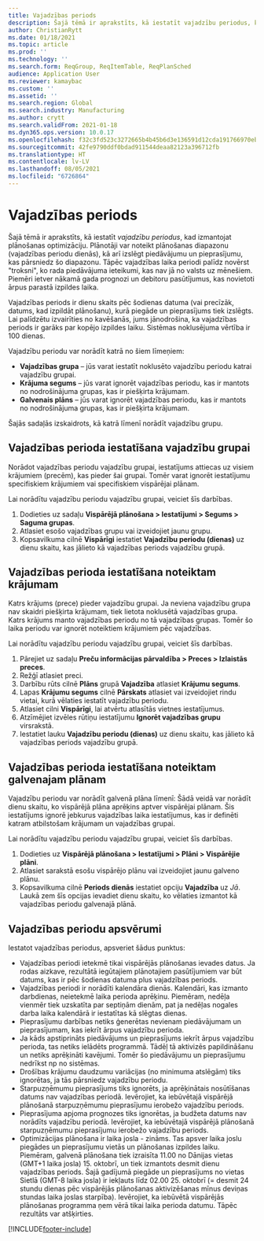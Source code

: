 ```yaml
---
title: Vajadzības periods
description: Šajā tēmā ir aprakstīts, kā iestatīt vajadzību periodus, kad izmantojat plānošanas optimizāciju. Vajadzības periods norāda plānošanas diapazonu un ierobežojumu.
author: ChristianRytt
ms.date: 01/18/2021
ms.topic: article
ms.prod: ''
ms.technology: ''
ms.search.form: ReqGroup, ReqItemTable, ReqPlanSched
audience: Application User
ms.reviewer: kamaybac
ms.custom: ''
ms.assetid: ''
ms.search.region: Global
ms.search.industry: Manufacturing
ms.author: crytt
ms.search.validFrom: 2021-01-18
ms.dyn365.ops.version: 10.0.17
ms.openlocfilehash: f32c3fd523c3272665b4b45b6d3e136591d12cda191766970ebfaf74b81f0558
ms.sourcegitcommit: 42fe9790ddf0bdad911544deaa82123a396712fb
ms.translationtype: HT
ms.contentlocale: lv-LV
ms.lasthandoff: 08/05/2021
ms.locfileid: "6726864"
---
```

# <a name="coverage-time-fences"></a>Vajadzības periods

Šajā tēmā ir aprakstīts, kā iestatīt *vajadzību periodus*, kad izmantojat plānošanas optimizāciju. Plānotāji var noteikt plānošanas diapazonu (vajadzības periodu dienās), kā arī izslēgt piedāvājumu un pieprasījumu, kas pārsniedz šo diapazonu. Tāpēc vajadzības laika periodi palīdz novērst "troksni", ko rada piedāvājuma ieteikumi, kas nav jā no valsts uz mēnešiem. Piemēri ietver nākamā gada prognozi un debitoru pasūtījumus, kas novietoti ārpus parastā izpildes laika.

Vajadzības periods ir dienu skaits pēc šodienas datuma (vai precīzāk, datums, kad izpildāt plānošanu), kurā piegāde un pieprasījums tiek izslēgts. Lai palīdzētu izvairīties no kavēšanās, jums jānodrošina, ka vajadzības periods ir garāks par kopējo izpildes laiku. Sistēmas noklusējuma vērtība ir 100 dienas.

Vajadzību periodu var norādīt katrā no šiem līmeņiem:

- **Vajadzības grupa** – jūs varat iestatīt noklusēto vajadzību periodu katrai vajadzību grupai.
- **Krājuma segums** – jūs varat ignorēt vajadzības periodu, kas ir mantots no nodrošinājuma grupas, kas ir piešķirta krājumam.
- **Galvenais plāns** – jūs varat ignorēt vajadzības periodu, kas ir mantots no nodrošinājuma grupas, kas ir piešķirta krājumam.

Šajās sadaļās izskaidrots, kā katrā līmenī norādīt vajadzību grupu.

## <a name="set-a-coverage-time-fence-for-a-coverage-group"></a>Vajadzības perioda iestatīšana vajadzību grupai

Norādot vajadzības periodu vajadzību grupai, iestatījums attiecas uz visiem krājumiem (precēm), kas pieder šai grupai. Tomēr varat ignorēt iestatījumu specifiskiem krājumiem vai specifiskiem vispārējai plānam.

Lai norādītu vajadzību periodu vajadzību grupai, veiciet šīs darbības.

1. Dodieties uz sadaļu **Vispārējā plānošana \> Iestatījumi \> Segums \> Saguma grupas**.
1. Atlasiet esošo vajadzības grupu vai izveidojiet jaunu grupu.
1. Kopsavilkuma cilnē **Vispārīgi** iestatiet **Vajadzību periodu (dienas)** uz dienu skaitu, kas jālieto kā vajadzības periods vajadzību grupā.

## <a name="set-a-coverage-time-fence-for-a-specific-item"></a>Vajadzības perioda iestatīšana noteiktam krājumam

Katrs krājums (prece) pieder vajadzību grupai. Ja neviena vajadzību grupa nav skaidri piešķirta krājumam, tiek lietota noklusētā vajadzības grupa. Katrs krājums manto vajadzības periodu no tā vajadzības grupas. Tomēr šo laika periodu var ignorēt noteiktiem krājumiem pēc vajadzības.

Lai norādītu vajadzību periodu vajadzību grupai, veiciet šīs darbības.

1. Pārejiet uz sadaļu **Preču informācijas pārvaldība \> Preces \> Izlaistās preces**.
1. Režģī atlasiet preci.
1. Darbību rūts cilnē **Plāns** grupā **Vajadzība** atlasiet **Krājumu segums**.
1. Lapas **Krājumu segums** cilnē **Pārskats** atlasiet vai izveidojiet rindu vietai, kurā vēlaties iestatīt vajadzību periodu.
1. Atlasiet cilni **Vispārīgi**, lai atvērtu atlasītās vietnes iestatījumus.
1. Atzīmējiet izvēles rūtiņu iestatījumu **Ignorēt vajadzības grupu** virsrakstā.
1. Iestatiet lauku **Vajadzību periodu (dienas)** uz dienu skaitu, kas jālieto kā vajadzības periods vajadzību grupā.

## <a name="set-a-coverage-time-fence-for-a-specific-master-plan"></a>Vajadzības perioda iestatīšana noteiktam galvenajam plānam

Vajadzību periodu var norādīt galvenā plāna līmenī: Šādā veidā var norādīt dienu skaitu, ko vispārējā plāna aprēķins aptver vispārējai plānam. Šis iestatījums ignorē jebkurus vajadzības laika iestatījumus, kas ir definēti katram atbilstošam krājumam un vajadzības grupai.

Lai norādītu vajadzību periodu vajadzību grupai, veiciet šīs darbības.

1. Dodieties uz **Vispārējā plānošana \> Iestatījumi \> Plāni \> Vispārējie plāni**.
1. Atlasiet sarakstā esošu vispārējo plānu vai izveidojiet jaunu galveno plānu.
1. Kopsavilkuma cilnē **Periods dienās** iestatiet opciju **Vajadzība** uz *Jā*. Laukā zem šīs opcijas ievadiet dienu skaitu, ko vēlaties izmantot kā vajadzības periodu galvenajā plānā.

## <a name="considerations-for-coverage-time-fences"></a>Vajadzības periodu apsvērumi

Iestatot vajadzības periodus, apsveriet šādus punktus:

- Vajadzības periodi ietekmē tikai vispārējās plānošanas ievades datus. Ja rodas aizkave, rezultātā iegūtajiem plānotajiem pasūtījumiem var būt datums, kas ir pēc šodienas datuma plus vajadzības periods.
- Vajadzības periodi ir norādīti kalendāra dienās. Kalendāri, kas izmanto darbdienas, neietekmē laika perioda aprēķinu. Piemēram, nedēļa vienmēr tiek uzskatīta par septiņām dienām, pat ja nedēļas nogales darba laika kalendārā ir iestatītas kā slēgtas dienas.
- Pieprasījumu darbības netiks ģenerētas nevienam piedāvājumam un pieprasījumam, kas iekrīt ārpus vajadzību perioda.
- Ja kāds apstiprināts piedāvājums un pieprasījums iekrīt ārpus vajadzību perioda, tas netiks ielādēts programmā. Tādēļ tā aktivizēs papildināšanu un netiks aprēķināti kavējumi. Tomēr šo piedāvājumu un pieprasījumu nedrīkst np no sistēmas.
- Drošības krājumu daudzumu variācijas (no minimuma atslēgām) tiks ignorētas, ja tās pārsniedz vajadzību periodu.
- Starpuzņēmumu pieprasījums tiks ignorēts, ja aprēķinātais nosūtīšanas datums nav vajadzības periodā. Ievērojiet, ka iebūvētajā vispārējā plānošanā starpuzņēmumu pieprasījumu ierobežo vajadzību periods.
- Pieprasījuma apjoma prognozes tiks ignorētas, ja budžeta datums nav norādīts vajadzību periodā. Ievērojiet, ka iebūvētajā vispārējā plānošanā starpuzņēmumu pieprasījumu ierobežo vajadzību periods.
- Optimizācijas plānošana ir laika josla - zināms. Tas apsver laika joslu piegādes un pieprasījumu vietās un plānošanas izpildes laiku. Piemēram, galvenā plānošana tiek izraisīta 11.00 no Dānijas vietas (GMT+1 laika josla) 15. oktobrī, un tiek izmantots desmit dienu vajadzības periods. Šajā gadījumā piegāde un pieprasījums no vietas Sietlā (GMT-8 laika josla) ir iekļauts līdz 02.00 25. oktobrī (= desmit 24 stundu dienas pēc vispārējās plānošanas aktivizēšanas mīnus deviņas stundas laika joslas starpība). Ievērojiet, ka iebūvētā vispārējās plānošanas programma ņem vērā tikai laika perioda datumu. Tāpēc rezultāts var atšķirties.


[!INCLUDE[footer-include](../../../includes/footer-banner.md)]